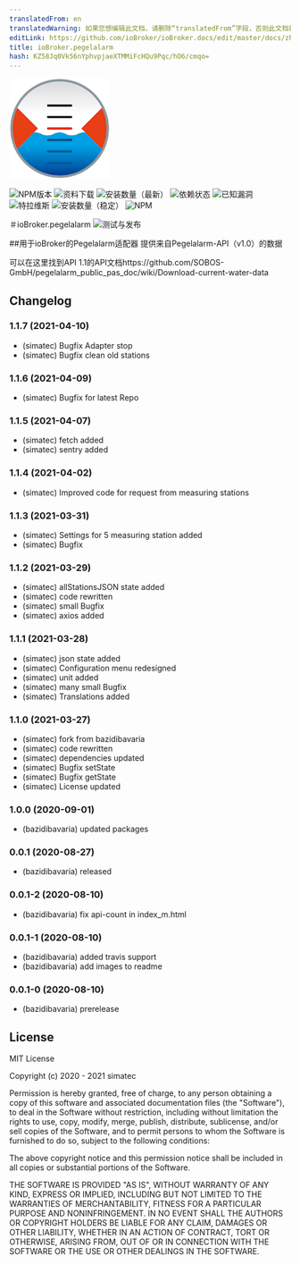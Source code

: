 ```yaml
---
translatedFrom: en
translatedWarning: 如果您想编辑此文档，请删除“translatedFrom”字段，否则此文档将再次自动翻译
editLink: https://github.com/ioBroker/ioBroker.docs/edit/master/docs/zh-cn/adapterref/iobroker.pegelalarm/README.md
title: ioBroker.pegelalarm
hash: KZ58Jq0Vk56nYphvpjaeXTMMiFcHQu9Pqc/hO6/cmqo=
---
```

![商标](../../../en/adapterref/iobroker.pegelalarm/admin/pegelalarm.png)

![NPM版本](http://img.shields.io/npm/v/iobroker.pegelalarm.svg)
![资料下载](https://img.shields.io/npm/dm/iobroker.pegelalarm.svg)
![安装数量（最新）](http://iobroker.live/badges/pegelalarm-installed.svg)
![依赖状态](https://img.shields.io/david/simatec/iobroker.pegelalarm.svg)
![已知漏洞](https://snyk.io/test/github/simatec/ioBroker.pegelalarm/badge.svg)
![特拉维斯](http://img.shields.io/travis/simatec/ioBroker.pegelalarm/master.svg)
![安装数量（稳定）](http://iobroker.live/badges/pegelalarm-stable.svg)
![NPM](https://nodei.co/npm/iobroker.pegelalarm.png?downloads=true)

＃ioBroker.pegelalarm
![测试与发布](https://github.com/simatec/ioBroker.pegelalarm/workflows/Test%20and%20Release/badge.svg)

##用于ioBroker的Pegelalarm适配器
提供来自Pegelalarm-API（v1.0）的数据

可以在这里找到API 1.1的API文档https://github.com/SOBOS-GmbH/pegelalarm_public_pas_doc/wiki/Download-current-water-data

## Changelog

### 1.1.7 (2021-04-10)
* (simatec) Bugfix Adapter stop
* (simatec) Bugfix clean old stations

### 1.1.6 (2021-04-09)
* (simatec) Bugfix for latest Repo

### 1.1.5 (2021-04-07)
* (simatec) fetch added
* (simatec) sentry added

### 1.1.4 (2021-04-02)
* (simatec) Improved code for request from measuring stations

### 1.1.3 (2021-03-31)
* (simatec) Settings for 5 measuring station added
* (simatec) Bugfix

### 1.1.2 (2021-03-29)
* (simatec) allStationsJSON state added
* (simatec) code rewritten
* (simatec) small Bugfix
* (simatec) axios added

### 1.1.1 (2021-03-28)
* (simatec) json state added
* (simatec) Configuration menu redesigned
* (simatec) unit added
* (simatec) many small Bugfix
* (simatec) Translations added

### 1.1.0 (2021-03-27)
* (simatec) fork from bazidibavaria
* (simatec) code rewritten
* (simatec) dependencies updated
* (simatec) Bugfix setState
* (simatec) Bugfix getState
* (simatec) License updated

### 1.0.0 (2020-09-01)
* (bazidibavaria) updated packages

### 0.0.1 (2020-08-27)
* (bazidibavaria) released

### 0.0.1-2 (2020-08-10)
* (bazidibavaria) fix api-count in index_m.html

### 0.0.1-1 (2020-08-10)
* (bazidibavaria) added travis support
* (bazidibavaria) add images to readme

### 0.0.1-0 (2020-08-10)
* (bazidibavaria) prerelease

## License
MIT License

Copyright (c) 2020 - 2021 simatec

Permission is hereby granted, free of charge, to any person obtaining a copy
of this software and associated documentation files (the "Software"), to deal
in the Software without restriction, including without limitation the rights
to use, copy, modify, merge, publish, distribute, sublicense, and/or sell
copies of the Software, and to permit persons to whom the Software is
furnished to do so, subject to the following conditions:

The above copyright notice and this permission notice shall be included in all
copies or substantial portions of the Software.

THE SOFTWARE IS PROVIDED "AS IS", WITHOUT WARRANTY OF ANY KIND, EXPRESS OR
IMPLIED, INCLUDING BUT NOT LIMITED TO THE WARRANTIES OF MERCHANTABILITY,
FITNESS FOR A PARTICULAR PURPOSE AND NONINFRINGEMENT. IN NO EVENT SHALL THE
AUTHORS OR COPYRIGHT HOLDERS BE LIABLE FOR ANY CLAIM, DAMAGES OR OTHER
LIABILITY, WHETHER IN AN ACTION OF CONTRACT, TORT OR OTHERWISE, ARISING FROM,
OUT OF OR IN CONNECTION WITH THE SOFTWARE OR THE USE OR OTHER DEALINGS IN THE
SOFTWARE.